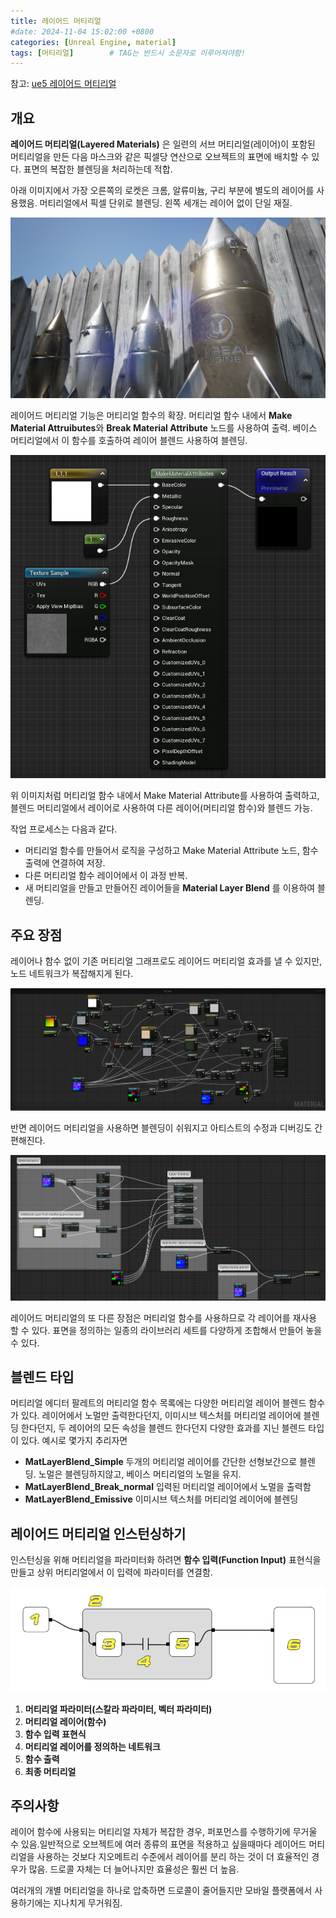 ```yaml
---
title: 레이어드 머티리얼
#date: 2024-11-04 15:02:00 +0800
categories: [Unreal Engine, material]
tags: [머티리얼]		# TAG는 반드시 소문자로 이루어져야함!
---
```


참고: [ue5 레이어드 머티리얼](https://dev.epicgames.com/documentation/ko-kr/unreal-engine/layered-materials-in-unreal-engine)

## 개요

**레이어드 머티리얼(Layered Materials)** 은 일련의 서브 머티리얼(레이어)이 포함된 머티리얼을 만든 다음 마스크와 같은 픽셀당 연산으로 오브젝트의 표면에 배치할 수 있다. 표면의 복잡한 블렌딩을 처리하는데 적합.

아래 이미지에서 가장 오른쪽의 로켓은 크롬, 알류미늄, 구리 부분에 별도의 레이어를 사용했음. 머티리얼에서 픽셀 단위로 블렌딩. 왼쪽 세개는 레이어 없이 단일 재질.

![layeredMaterial](/assets/img/layeredmaterials.png)

레이어드 머티리얼 기능은 머티리얼 함수의 확장. 머티리얼 함수 내에서 **Make Material Attruibutes**와 **Break Material Attribute** 노드를 사용하여 출력. 
베이스 머티리얼에서 이 함수를 호출하여 레이어 블렌드 사용하여 블렌딩.

![Chrom_Layer_function](/assets/img/chrome-layer-function.png)

위 이미지처럼 머티리얼 함수 내에서 Make Material Attribute를 사용하여 출력하고, 블렌드 머티리얼에서 레이어로 사용하여 다른 레이어(머티리얼 함수)와 블렌드 가능.

작업 프로세스는 다음과 같다.

* 머티리얼 함수를 만들어서 로직을 구성하고 Make Material Attribute 노드, 함수 출력에 연결하여 저장.
* 다른 머티리얼 함수 레이어에서 이 과정 반복.
* 새 머티리얼을 만들고 만들어진 레이어들을 **Material Layer Blend** 를 이용하여 블렌딩.

## 주요 장점 
레이어나 함수 없이 기존 머티리얼 그래프로도 레이어드 머티리얼 효과를 낼 수 있지만, 노드 네트워크가 복잡해지게 된다.

![withoutLayerdMateiral](/assets/img/before_layered_material.jpg)

반면 레이어드 머티리얼을 사용하면 블렌딩이 쉬워지고 아티스트의 수정과 디버깅도 간편해진다.

![LayerdMateiral](/assets/img/after_layered_material.jpg)

레이어드 머티리얼의 또 다른 장점은 머티리얼 함수를 사용하므로 각 레이어를 재사용 할 수 있다. 표면을 정의하는 일종의 라이브러리 세트를 다양하게 조합해서 만들어 놓을 수 있다.

## 블렌드 타입
머티리얼 에디터 팔레트의 머티리얼 함수 목록에는 다양한 머티리얼 레이어 블렌드 함수가 있다. 레이어에서 노멀만 출력한다던지, 이미시브 텍스처를 머티리얼 레이어에 블렌딩 한다던지, 두 레이어의 모든 속성을 블렌드 한다던지
다양한 효과를 지닌 블렌드 타입이 있다. 예시로 몇가지 추리자면

* **MatLayerBlend_Simple** 두개의 머티리얼 레이어를 간단한 선형보간으로 블렌딩. 노멀은 블렌딩하지않고, 베이스 머티리얼의 노멀을 유지.
* **MatLayerBlend_Break_normal** 입력된 머티리얼 레이어에서 노멀을 출력함
* **MatLayerBlend_Emissive** 이미시브 텍스처를 머티리얼 레이어에 블렌딩

## 레이어드 머티리얼 인스턴싱하기
인스턴싱을 위해 머티리얼을 파라미터화 하려면 **함수 입력(Function Input)** 표현식을 만들고 상위 머티리얼에서 이 입력에 파라미터를 연결함.

![LayerdMateiralParam](/assets/img/layeredmatparamdiagram.png)

1. **머티리얼 파라미터(스칼라 파라미터, 벡터 파라미터)**
2. **머티리얼 레이어(함수)**
3. **함수 입력 표현식**
4. **머티리얼 레이어를 정의하는 네트워크**
6. **함수 출력**
6. **최종 머티리얼**

## 주의사항

레이어 함수에 사용되는 머티리얼 자체가 복잡한 경우, 퍼포먼스를 수행하기에 무거울 수 있음.일반적으로 오브젝트에 여러 종류의 표면을 적용하고 싶을때마다 레이어드 머티리얼을 사용하는 것보다 지오메트리 수준에서 레이어를 분리
하는 것이 더 효율적인 경우가 많음. 드로콜 자체는 더 늘어나지만 효율성은 훨씬 더 높음.

여러개의 개별 머티리얼을 하나로 압축하면 드로콜이 줄어들지만 모바일 플랫폼에서 사용하기에는 지나치게 무거워짐.